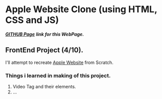# Apple Website Clone (using HTML, CSS and JS)

[***GITHUB Page***](https://neoayus.github.io/clone.apple/) ***link for this WebPage.***

## FrontEnd Project (4/10). 
I'll attempt to recreate [Apple Website](https://www.apple.com/) from Scratch. 

### Things i learned in making of this project. 
1. Video Tag and their elements.
2. ...